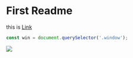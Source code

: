 # First Readme

this is [Link](https://github.com/mohaddeseh-82/Tamrin-8/new/master?filename=README.md)

```javascript
const win = document.querySelector('.window');
```

![](https://33333.cdn.cke-cs.com/kSW7V9NHUXugvhoQeFaf/images/e4cc85cb1c465e1264287ea906c795fafc84e4779877fcb8.jpeg)
